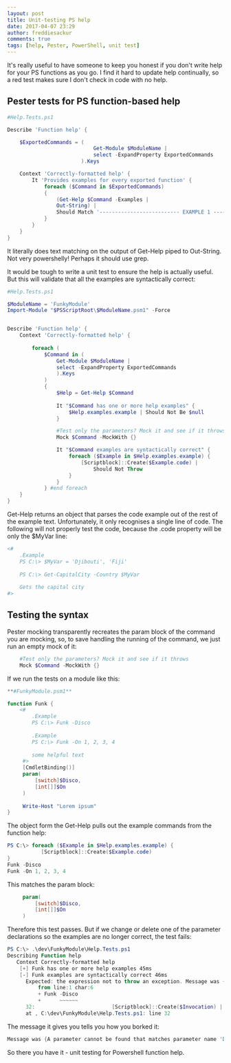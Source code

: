 ```yaml
---
layout: post
title: Unit-testing PS help
date: 2017-04-07 23:29
author: freddiesackur
comments: true
tags: [help, Pester, PowerShell, unit test]
---
```

It's really useful to have someone to keep you honest if you don't write help for your PS functions as you go. I find it hard to update help continually, so a red test makes sure I don't check in code with no help.


## Pester tests for PS function-based help
```powershell
#Help.Tests.ps1

Describe 'Function help' {

    $ExportedCommands = (
                            Get-Module $ModuleName | 
                            select -ExpandProperty ExportedCommands
                        ).Keys

    Context 'Correctly-formatted help' {
        It 'Provides examples for every exported function' {
            foreach ($Command in $ExportedCommands)
            {
                (Get-Help $Command -Examples | 
                Out-String) | 
                Should Match '-------------------------- EXAMPLE 1 --------------------------'
            }
        }
    }
}
```
It literally does text matching on the output of Get-Help piped to Out-String. Not very powershelly! Perhaps it should use grep.

It would be tough to write a unit test to ensure the help is actually useful. But this will validate that all the examples are syntactically correct:
```powershell
#Help.Tests.ps1

$ModuleName = 'FunkyModule'
Import-Module "$PSScriptRoot\$ModuleName.psm1" -Force


Describe 'Function help' {
    Context 'Correctly-formatted help' {
    
        foreach (
            $Command in (
                Get-Module $ModuleName | 
                select -ExpandProperty ExportedCommands
                ).Keys
            ) 
            {
                $Help = Get-Help $Command
                
                It "$Command has one or more help examples" {
                    $Help.examples.example | Should Not Be $null
                }

                #Test only the parameters? Mock it and see if it throws
                Mock $Command -MockWith {}

                It "$Command examples are syntactically correct" {
                    foreach ($Example in $Help.examples.example) {
                        [Scriptblock]::Create($Example.code) | 
                            Should Not Throw
                    }
                }
            } #end foreach
    }
}
```
Get-Help returns an object that parses the code example out of the rest of the example text. Unfortunately, it only recognises a single line of code. The following will not properly test the code, because the .code property will be only the $MyVar line:
```powershell
<# 
    .Example 
    PS C:\> $MyVar = 'Djibouti', 'Fiji'
    
    PS C:\> Get-CapitalCity -Country $MyVar
    
    Gets the capital city
#>
```

## Testing the syntax
Pester mocking transparently recreates the param block of the command you are mocking, so, to save handling the running of the command, we just run an empty mock of it:
```powershell
    #Test only the parameters? Mock it and see if it throws
    Mock $Command -MockWith {}
```
If we run the tests on a module like this:
```powershell
**#FunkyModule.psm1**

function Funk {
    <# 
        .Example 
        PS C:\> Funk -Disco
        
        .Example
        PS C:\> Funk -On 1, 2, 3, 4
        
        some helpful text
     #>
     [CmdletBinding()]
     param(
         [switch]$Disco,
         [int[]]$On
     )
     
     Write-Host "Lorem ipsum"
}
```
The object form the Get-Help pulls out the example commands from the function help:
```powershell
PS C:\> foreach ($Example in $Help.examples.example) {
           [Scriptblock]::Create($Example.code)
}
Funk -Disco 
Funk -On 1, 2, 3, 4
```
This matches the param block:
```powershell
     param(
         [switch]$Disco,
         [int[]]$On
     )

```
Therefore this test passes. But if we change or delete one of the parameter declarations so the examples are no longer correct, the test fails:
```powershell
PS C:\> .\dev\FunkyModule\Help.Tests.ps1
Describing Function help
   Context Correctly-formatted help
    [+] Funk has one or more help examples 45ms
    [-] Funk examples are syntactically correct 46ms
      Expected: the expression not to throw an exception. Message was {A parameter cannot be found that matches parameter name 'Disco'.}
          from line:1 char:6
          + Funk -Disco
          +      ~~~~~~
      32:                         [Scriptblock]::Create($Invocation) | Should Not Throw
      at , C:\dev\FunkyModule\Help.Tests.ps1: line 32

```
The message it gives you tells you how you borked it:
```powershell
Message was {A parameter cannot be found that matches parameter name 'Disco'.}
```
So there you have it - unit testing for Powershell function help.
